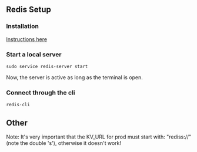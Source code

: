 ## Redis Setup
### Installation
[Instructions here](https://redis.io/docs/latest/operate/oss_and_stack/install/install-redis/)

### Start a local server
```
sudo service redis-server start
```
Now, the server is active as long as the terminal is open.

### Connect through the cli 
```
redis-cli
```

## Other
Note: It's very important that the KV_URL for prod must start with: "rediss://" (note the double 's'), otherwise it doesn't work!